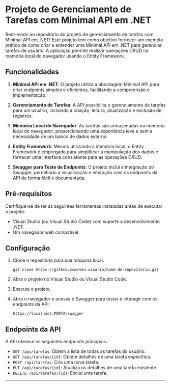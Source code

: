 # Projeto de Gerenciamento de Tarefas com Minimal API em .NET

Bem-vindo ao repositório do projeto de gerenciamento de tarefas com Minimal API em .NET! Este projeto tem como objetivo fornecer um exemplo prático de como criar e entender uma Minimal API em .NET para gerenciar tarefas de usuário. A aplicação permite realizar operações CRUD na memória local do navegador usando o Entity Framework.

## Funcionalidades

1. **Minimal API em .NET**: O projeto utiliza a abordagem Minimal API para criar endpoints simples e eficientes, facilitando a compreensão e implementação.

2. **Gerenciamento de Tarefas**: A API possibilita o gerenciamento de tarefas para um usuário, incluindo a criação, leitura, atualização e exclusão de registros.

3. **Memória Local do Navegador**: As tarefas são armazenadas na memória local do navegador, proporcionando uma experiência leve e sem a necessidade de um banco de dados externo.

4. **Entity Framework**: Mesmo utilizando a memória local, o Entity Framework é empregado para simplificar a manipulação dos dados e fornecer uma interface consistente para as operações CRUD.

5. **Swagger para Teste de Endpoints**: O projeto inclui a integração do Swagger, permitindo a visualização e interação com os endpoints da API de forma fácil e documentada.

## Pré-requisitos

Certifique-se de ter as seguintes ferramentas instaladas antes de executar o projeto:

- Visual Studio (ou Visual Studio Code) com suporte a desenvolvimento .NET.
- Um navegador web compatível.

## Configuração

1. Clone o repositório para sua máquina local.
   ```
   git clone https://github.com/seu-usuario/nome-do-repositorio.git
   ```

2. Abra o projeto no Visual Studio ou Visual Studio Code.

3. Execute o projeto.

4. Abra o navegador e acesse o Swagger para testar e interagir com os endpoints da API:
   ```
   https://localhost:PORTA/swagger
   ```

## Endpoints da API

A API oferece os seguintes endpoints principais:

- `GET /api/tarefas`: Obtém a lista de todas as tarefas do usuário.
- `GET /api/tarefas/{id}`: Obtém detalhes de uma tarefa específica.
- `POST /api/tarefas`: Cria uma nova tarefa.
- `PUT /api/tarefas/{id}`: Atualiza os detalhes de uma tarefa existente.
- `DELETE /api/tarefas/{id}`: Exclui uma tarefa.

--- 
